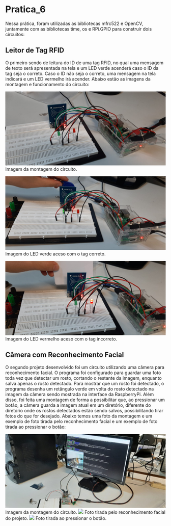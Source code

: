 # Pratica_6
Nessa prática, foram utilizadas as bibliotecas mfrc522 e OpenCV, juntamente com as bibliotecas time, os e RPi.GPIO para construir dois circuitos:

## Leitor de Tag RFID
O primeiro sendo de leitura do ID de uma tag RFID, no qual uma mensagem de texto será apresentada na tela e um LED verde acenderá caso o ID da tag seja o correto. Caso o ID não seja o correto, uma mensagem na tela indicará e um LED vermelho irá acender. Abaixo estão as imagens da montagem e funcionamento do circuito:

<img src="/Imagens/RFID/Montagem_RFID.jpeg">  Imagem da montagem do circuito.

<img src="/Imagens/RFID/Tag_autorizado.jpg">  Imagem do LED verde aceso com o tag correto.

<img src="/Imagens/RFID/Tag_nao_autorizado.jpg">  Imagem do LED vermelho aceso com o tag incorreto.

## Câmera com Reconhecimento Facial
O segundo projeto desenvolvido foi um circuito utilizando uma câmera para reconhecimento facial. O programa foi configurado para guardar uma foto toda vez que detectar um rosto, cortando o restante da imagem, enquanto salva apenas o rosto detectado. Para mostrar que um rosto foi detectado, o programa desenha um retângulo verde em volta do rosto detectado na imagem da câmera sendo mostrada na interface da RaspberryPi. Além disso, foi feita uma montagem de forma a possibilitar que, ao pressionar um botão, a câmera guarda a imagem atual em um diretório, diferente do diretório onde os rostos detectados estão sendo salvos, possibilitando tirar fotos do que for desejado. Abaixo temos uma foto da montagem e um exemplo de foto tirada pelo reconhecimento facial e um exemplo de foto tirada ao pressionar o botão:

<img src="/Imagens/Câmera/Montagem_câmera.jpg">  
Imagem da montagem do circuito.


<img src="/Imagens/Câmera/face_1701715982.jpg">  
Foto tirada pelo reconhecimento facial do projeto.


<img src="/Imagens/Câmera/fotinhu_1701715984.jpg">  
Foto tirada ao pressionar o botão.
